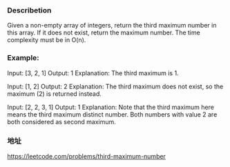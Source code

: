 ### Describetion
Given a non-empty array of integers, return the third maximum number in this array. 
If it does not exist, return the maximum number. The time complexity must be in O(n).

### Example:
Input: [3, 2, 1]
Output: 1
Explanation: The third maximum is 1.

Input: [1, 2]
Output: 2
Explanation: The third maximum does not exist, so the maximum (2) is returned instead.

Input: [2, 2, 3, 1]
Output: 1
Explanation: Note that the third maximum here means the third maximum distinct number.
Both numbers with value 2 are both considered as second maximum.

### 地址
https://leetcode.com/problems/third-maximum-number
